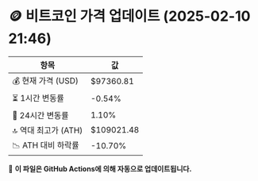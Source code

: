 # 🪙 비트코인 가격 업데이트 (2025-02-10 21:46)

| 항목                | 값 |
|--------------------|----------------|
| 💰 현재 가격 (USD) | $97360.81 |
| ⏳ 1시간 변동률    | -0.54% |
| 📆 24시간 변동률   | 1.10% |
| 🔝 역대 최고가 (ATH) | $109021.48 |
| 📉 ATH 대비 하락률 | -10.70% |

🔄 **이 파일은 GitHub Actions에 의해 자동으로 업데이트됩니다.**
